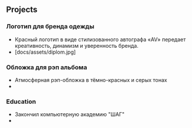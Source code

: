 ## Projects
### Логотип для бренда одежды 
- Красный логотип в виде стилизованного автографа «AV» передает креативность, динамизм и уверенность бренда.
- [docs/assets/diplom.jpg]

### Обложка для рэп альбома
- Атмосферная рэп-обложка в тёмно-красных и серых тонах
- 

### Education
- Закончил компьютерную академию "ШАГ"
- 

  
